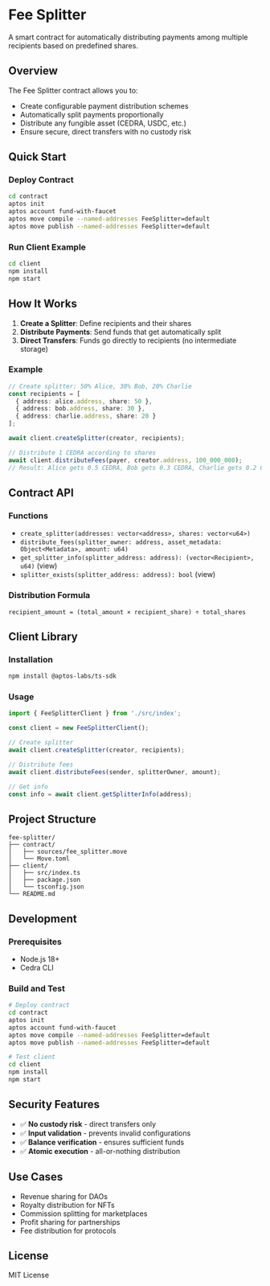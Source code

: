 # Fee Splitter

A smart contract for automatically distributing payments among multiple recipients based on predefined shares.

## Overview

The Fee Splitter contract allows you to:
- Create configurable payment distribution schemes
- Automatically split payments proportionally
- Distribute any fungible asset (CEDRA, USDC, etc.)
- Ensure secure, direct transfers with no custody risk

## Quick Start

### Deploy Contract

```bash
cd contract
aptos init
aptos account fund-with-faucet
aptos move compile --named-addresses FeeSplitter=default
aptos move publish --named-addresses FeeSplitter=default
```

### Run Client Example

```bash
cd client
npm install
npm start
```

## How It Works

1. **Create a Splitter**: Define recipients and their shares
2. **Distribute Payments**: Send funds that get automatically split
3. **Direct Transfers**: Funds go directly to recipients (no intermediate storage)

### Example

```typescript
// Create splitter: 50% Alice, 30% Bob, 20% Charlie
const recipients = [
  { address: alice.address, share: 50 },
  { address: bob.address, share: 30 },
  { address: charlie.address, share: 20 }
];

await client.createSplitter(creator, recipients);

// Distribute 1 CEDRA according to shares
await client.distributeFees(payer, creator.address, 100_000_000);
// Result: Alice gets 0.5 CEDRA, Bob gets 0.3 CEDRA, Charlie gets 0.2 CEDRA
```

## Contract API

### Functions

- `create_splitter(addresses: vector<address>, shares: vector<u64>)`
- `distribute_fees(splitter_owner: address, asset_metadata: Object<Metadata>, amount: u64)`
- `get_splitter_info(splitter_address: address): (vector<Recipient>, u64)` (view)
- `splitter_exists(splitter_address: address): bool` (view)

### Distribution Formula

```
recipient_amount = (total_amount × recipient_share) ÷ total_shares
```

## Client Library

### Installation

```bash
npm install @aptos-labs/ts-sdk
```

### Usage

```typescript
import { FeeSplitterClient } from './src/index';

const client = new FeeSplitterClient();

// Create splitter
await client.createSplitter(creator, recipients);

// Distribute fees  
await client.distributeFees(sender, splitterOwner, amount);

// Get info
const info = await client.getSplitterInfo(address);
```

## Project Structure

```
fee-splitter/
├── contract/
│   ├── sources/fee_splitter.move
│   └── Move.toml
├── client/
│   ├── src/index.ts
│   ├── package.json
│   └── tsconfig.json
└── README.md
```

## Development

### Prerequisites
- Node.js 18+
- Cedra CLI

### Build and Test

```bash
# Deploy contract
cd contract
aptos init
aptos account fund-with-faucet
aptos move compile --named-addresses FeeSplitter=default
aptos move publish --named-addresses FeeSplitter=default

# Test client
cd client
npm install
npm start
```

## Security Features

- ✅ **No custody risk** - direct transfers only
- ✅ **Input validation** - prevents invalid configurations  
- ✅ **Balance verification** - ensures sufficient funds
- ✅ **Atomic execution** - all-or-nothing distribution

## Use Cases

- Revenue sharing for DAOs
- Royalty distribution for NFTs  
- Commission splitting for marketplaces
- Profit sharing for partnerships
- Fee distribution for protocols

## License

MIT License 